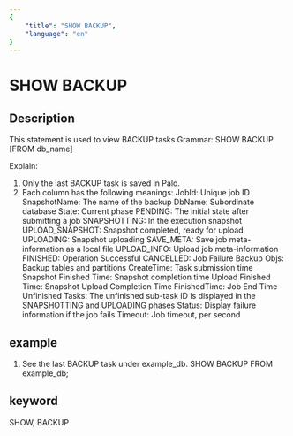 ```yaml
---
{
    "title": "SHOW BACKUP",
    "language": "en"
}
---
```


<!-- 
Licensed to the Apache Software Foundation (ASF) under one
or more contributor license agreements.  See the NOTICE file
distributed with this work for additional information
regarding copyright ownership.  The ASF licenses this file
to you under the Apache License, Version 2.0 (the
"License"); you may not use this file except in compliance
with the License.  You may obtain a copy of the License at

  http://www.apache.org/licenses/LICENSE-2.0

Unless required by applicable law or agreed to in writing,
software distributed under the License is distributed on an
"AS IS" BASIS, WITHOUT WARRANTIES OR CONDITIONS OF ANY
KIND, either express or implied.  See the License for the
specific language governing permissions and limitations
under the License.
-->

# SHOW BACKUP
## Description
This statement is used to view BACKUP tasks
Grammar:
SHOW BACKUP [FROM db_name]

Explain:
1. Only the last BACKUP task is saved in Palo.
2. Each column has the following meanings:
JobId: Unique job ID
SnapshotName: The name of the backup
DbName: Subordinate database
State: Current phase
PENDING: The initial state after submitting a job
SNAPSHOTTING: In the execution snapshot
UPLOAD_SNAPSHOT: Snapshot completed, ready for upload
UPLOADING: Snapshot uploading
SAVE_META: Save job meta-information as a local file
UPLOAD_INFO: Upload job meta-information
FINISHED: Operation Successful
CANCELLED: Job Failure
Backup Objs: Backup tables and partitions
CreateTime: Task submission time
Snapshot Finished Time: Snapshot completion time
Upload Finished Time: Snapshot Upload Completion Time
FinishedTime: Job End Time
Unfinished Tasks: The unfinished sub-task ID is displayed in the SNAPSHOTTING and UPLOADING phases
Status: Display failure information if the job fails
Timeout: Job timeout, per second

## example
1. See the last BACKUP task under example_db.
SHOW BACKUP FROM example_db;

## keyword
SHOW, BACKUP
